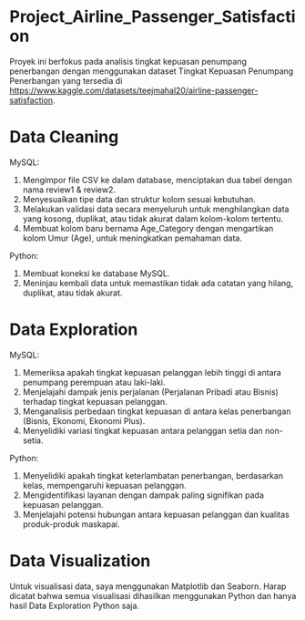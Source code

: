 # Project_Airline_Passenger_Satisfaction

Proyek ini berfokus pada analisis tingkat kepuasan penumpang penerbangan dengan menggunakan dataset Tingkat Kepuasan Penumpang Penerbangan yang tersedia di https://www.kaggle.com/datasets/teejmahal20/airline-passenger-satisfaction.

# Data Cleaning

MySQL:
  1. Mengimpor file CSV ke dalam database, menciptakan dua tabel dengan nama review1 & review2.
  2. Menyesuaikan tipe data dan struktur kolom sesuai kebutuhan.
  3. Melakukan validasi data secara menyeluruh untuk menghilangkan data yang kosong, duplikat, atau tidak akurat dalam kolom-kolom tertentu.
  4. Membuat kolom baru bernama Age_Category dengan mengartikan kolom Umur (Age), untuk meningkatkan pemahaman data.

Python:
  1. Membuat koneksi ke database MySQL.
  2. Meninjau kembali data untuk memastikan tidak ada catatan yang hilang, duplikat, atau tidak akurat.

# Data Exploration

MySQL:
  1. Memeriksa apakah tingkat kepuasan pelanggan lebih tinggi di antara penumpang perempuan atau laki-laki.
  2. Menjelajahi dampak jenis perjalanan (Perjalanan Pribadi atau Bisnis) terhadap tingkat kepuasan pelanggan.
  3. Menganalisis perbedaan tingkat kepuasan di antara kelas penerbangan (Bisnis, Ekonomi, Ekonomi Plus).
  4. Menyelidiki variasi tingkat kepuasan antara pelanggan setia dan non-setia.

Python:
  1. Menyelidiki apakah tingkat keterlambatan penerbangan, berdasarkan kelas, mempengaruhi kepuasan pelanggan.
  2. Mengidentifikasi layanan dengan dampak paling signifikan pada kepuasan pelanggan.
  3. Menjelajahi potensi hubungan antara kepuasan pelanggan dan kualitas produk-produk maskapai.

# Data Visualization
  Untuk visualisasi data, saya menggunakan Matplotlib dan Seaborn. Harap dicatat bahwa semua visualisasi dihasilkan menggunakan Python dan hanya hasil Data Exploration Python saja.
